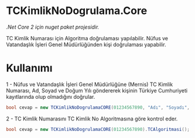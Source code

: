# TCKimlikNoDogrulama.Core

*.Net Core 2 için nuget paket projesidir.* 

TC Kimlik Numarası için Algoritma doğrulaması yapılabilir. 
Nüfus ve Vatandaşlık İşleri Genel Müdürlüğünden kişi doğrulaması yapabilir. 

# Kullanımı

1 - Nüfus ve Vatandaşlık İşleri Genel Müdürlüğüne (Mernis) TC Kimlik Numarası, Ad, Soyad ve Doğum Yılı göndererek kişinin Türkiye Cumhuriyeti kayıtlarında olup olmadığını doğrular. 

```csharp      
bool cevap = new TCKimlikNoDogrulamaCORE(01234567890, "Adı", "Soyadı", 1900).KisiVarMi();
```


2 - TC Kimlik Numarasını TC Kimlik No Algoritmasına göre kontrol eder.

```csharp      
bool cevap = new TCKimlikNoDogrulamaCORE(01234567890).TCAlgoritmasi();
```
